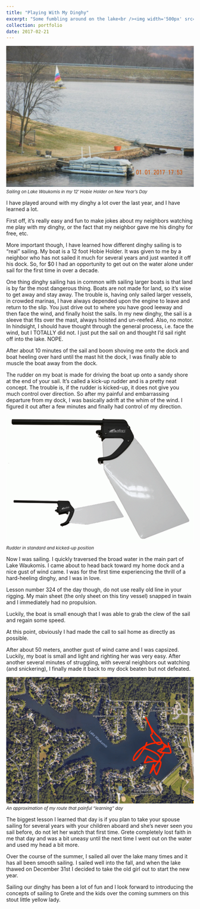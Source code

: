 ```yaml
---
title: "Playing With My Dinghy"
excerpt: "Some fumbling around on the lake<br /><img width='500px' src='/images/sailing-blog/dinghy.jpeg' alt='14 foot Hobie' />"
collection: portfolio
date: 2017-02-21
---
```


![14 foot Hobie](/images/sailing-blog/dinghy.jpeg)
<br /><small><em>Sailing on Lake Waukomis in my 12′ Hobie Holder on New Year’s Day</em></small>

I have played around with my dinghy a lot over the last year, and I have learned a lot.

First off, it’s really easy and fun to make jokes about my neighbors watching me play with my dinghy, or the fact that my neighbor gave me his dinghy for free, etc.

More important though, I have learned how different dinghy sailing is to “real” sailing. My boat is a 12 foot Hobie Holder. It was given to me by a neighbor who has not sailed it much for several years and just wanted it off his dock. So, for $0 I had an opportunity to get out on the water alone under sail for the first time in over a decade.

One thing dinghy sailing has in common with sailing larger boats is that land is by far the most dangerous thing. Boats are not made for land, so it’s wise to get away and stay away. The trouble is, having only sailed larger vessels, in crowded marinas, I have always depended upon the engine to leave and return to the slip. You just drive out to where you have good leeway and then face the wind, and finally hoist the sails. In my new dinghy, the sail is a sleeve that fits over the mast, always hoisted and un-reefed. Also, no motor. In hindsight, I should have thought through the general process, i.e. face the wind, but I TOTALLY did not. I just put the sail on and thought I’d sail right off into the lake. NOPE.

After about 10 minutes of the sail and boom shoving me onto the dock and boat heeling over hard until the mast hit the dock, I was finally able to muscle the boat away from the dock.

The rudder on my boat is made for driving the boat up onto a sandy shore at the end of your sail. It’s called a kick-up rudder and is a pretty neat concept. The trouble is, if the rudder is kicked-up, it does not give you much control over direction. So after my painful and embarrassing departure from my dock, I was basically adrift at the whim of the wind. I figured it out after a few minutes and finally had control of my direction.

![Kick-up rudder](/images/sailing-blog/rudder.gif)
<br /><small><em>Rudder in standard and kicked-up position</em></small>

Now I was sailing. I quickly traversed the broad water in the main part of Lake Waukomis. I came about to head back toward my home dock and a nice gust of wind came. I was for the first time experiencing the thrill of a hard-heeling dinghy, and I was in love.

Lesson number 324 of the day though, do not use really old line in your rigging. My main sheet (the only sheet on this tiny vessel) snapped in twain and I immediately had no propulsion.

Luckily, the boat is small enough that I was able to grab the clew of the sail and regain some speed.

At this point, obviously I had made the call to sail home as directly as possible.

After about 50 meters, another gust of wind came and I was capsized. Luckily, my boat is small and light and righting her was very easy. After another several minutes of struggling, with several neighbors out watching (and snickering), I finally made it back to my dock beaten but not defeated.

![Crazy route](/images/sailing-blog/route.png)
<br /><small><em>An approximation of my route that painful “learning” day</em></small>

The biggest lesson I learned that day is if you plan to take your spouse sailing for several years with your children aboard and she’s never seen you sail before, do not let her watch that first time. Grete completely lost faith in me that day and was a bit uneasy until the next time I went out on the water and used my head a bit more.

Over the course of the summer, I sailed all over the lake many times and it has all been smooth sailing. I sailed well into the fall, and when the lake thawed on December 31st I decided to take the old girl out to start the new year.

Sailing our dinghy has been a lot of fun and I look forward to introducing the concepts of sailing to Grete and the kids over the coming summers on this stout little yellow lady.
